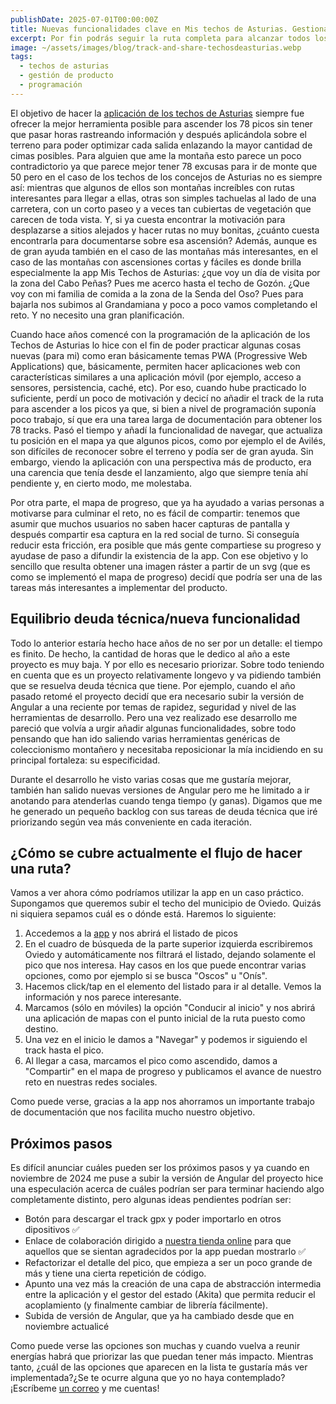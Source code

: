 ```yaml
---
publishDate: 2025-07-01T00:00:00Z
title: Nuevas funcionalidades clave en Mis techos de Asturias. Gestionando el crecimiento del producto
excerpt: Por fin podrás seguir la ruta completa para alcanzar todos los picos y después compartirlo cómodamente en tu red social favorita
image: ~/assets/images/blog/track-and-share-techosdeasturias.webp
tags:
  - techos de asturias
  - gestión de producto
  - programación
---
```


El objetivo de hacer la [aplicación de los techos de Asturias](https://guitarranalon.github.io/MisTechosAsturias2) siempre fue ofrecer la mejor herramienta posible para ascender los 78 picos sin tener que pasar horas rastreando información y después aplicándola sobre el terreno para poder optimizar cada salida enlazando la mayor cantidad de cimas posibles. Para alguien que ame la montaña esto parece un poco contradictorio ya que parece mejor tener 78 excusas para ir de monte que 50 pero en el caso de los techos de los concejos de Asturias no es siempre así: mientras que algunos de ellos son montañas increíbles con rutas interesantes para llegar a ellas, otras son simples tachuelas al lado de una carretera, con un corto paseo y a veces tan cubiertas de vegetación que carecen de toda vista. Y, si ya cuesta encontrar la motivación para desplazarse a sitios alejados y hacer rutas no muy bonitas, ¿cuánto cuesta encontrarla para documentarse sobre esa ascensión? Además, aunque es de gran ayuda también en el caso de las montañas más interesantes, en el caso de las montañas con ascensiones cortas y fáciles es donde brilla especialmente la app Mis Techos de Asturias: ¿que voy un día de visita por la zona del Cabo Peñas? Pues me acerco hasta el techo de Gozón. ¿Que voy con mi familia de comida a la zona de la Senda del Oso? Pues para bajarla nos subimos al Grandamiana y poco a poco vamos completando el reto. Y no necesito una gran planificación.

Cuando hace años comencé con la programación de la aplicación de los Techos de Asturias lo hice con el fin de poder practicar algunas cosas nuevas (para mi) como eran básicamente temas PWA (Progressive Web Applications) que, básicamente, permiten hacer aplicaciones web con características similares a una aplicación móvil (por ejemplo, acceso a sensores, persistencia, caché, etc). Por eso, cuando hube practicado lo suficiente, perdí un poco de motivación y decicí no añadir el track de la ruta para ascender a los picos ya que, si bien a nivel de programación suponía poco trabajo, sí que era una tarea larga de documentación para obtener los 78 tracks. Pasó el tiempo y añadí la funcionalidad de navegar, que actualiza tu posición en el mapa ya que algunos picos, como por ejemplo el de Avilés, son difíciles de reconocer sobre el terreno y podía ser de gran ayuda. Sin embargo, viendo la aplicación con una perspectiva más de producto, era una carencia que tenía desde el lanzamiento, algo que siempre tenía ahí pendiente y, en cierto modo, me molestaba.

Por otra parte, el mapa de progreso, que ya ha ayudado a varias personas a motivarse para culminar el reto, no es fácil de compartir: tenemos que asumir que muchos usuarios no saben hacer capturas de pantalla y después compartir esa captura en la red social de turno. Si conseguía reducir esta fricción, era posible que más gente compartiese su progreso y ayudase de paso a difundir la existencia de la app. Con ese objetivo y lo sencillo que resulta obtener una imagen ráster a partir de un svg (que es como se implementó el mapa de progreso) decidí que podría ser una de las tareas más interesantes a implementar del producto.

## Equilibrio deuda técnica/nueva funcionalidad

Todo lo anterior estaría hecho hace años de no ser por un detalle: el tiempo es finito. De hecho, la cantidad de horas que le dedico al año a este proyecto es muy baja. Y por ello es necesario priorizar. Sobre todo teniendo en cuenta que es un proyecto relativamente longevo y va pidiendo también que se resuelva deuda técnica que tiene. Por ejemplo, cuando el año pasado retomé el proyecto decidí que era necesario subir la versión de Angular a una reciente por temas de rapidez, seguridad y nivel de las herramientas de desarrollo. Pero una vez realizado ese desarrollo me pareció que volvía a urgir añadir algunas funcionalidades, sobre todo pensando que han ido saliendo varias herramientas genéricas de coleccionismo montañero y necesitaba reposicionar la mía incidiendo en su principal fortaleza: su especificidad.

Durante el desarrollo he visto varias cosas que me gustaría mejorar, también han salido nuevas versiones de Angular pero me he limitado a ir anotando para atenderlas cuando tenga tiempo (y ganas). Digamos que me he generado un pequeño backlog con sus tareas de deuda técnica que iré priorizando según vea más conveniente en cada iteración.

## ¿Cómo se cubre actualmente el flujo de hacer una ruta?

Vamos a ver ahora cómo podríamos utilizar la app en un caso práctico. Supongamos que queremos subir el techo del municipio de Oviedo. Quizás ni siquiera sepamos cuál es o dónde está. Haremos lo siguiente:

1. Accedemos a la [app](https://guitarranalon.github.io/MisTechosAsturias2) y nos abrirá el listado de picos
2. En el cuadro de búsqueda de la parte superior izquierda escribiremos Oviedo y automáticamente nos filtrará el listado, dejando solamente el pico que nos interesa. Hay casos en los que puede encontrar varias opciones, como por ejemplo si se busca "Oscos" u "Onís".
3. Hacemos click/tap en el elemento del listado para ir al detalle. Vemos la información y nos parece interesante.
4. Marcamos (sólo en móviles) la opción "Conducir al inicio" y nos abrirá una aplicación de mapas con el punto inicial de la ruta puesto como destino.
5. Una vez en el inicio le damos a "Navegar" y podemos ir siguiendo el track hasta el pico.
6. Al llegar a casa, marcamos el pico como ascendido, damos a "Compartir" en el mapa de progreso y publicamos el avance de nuestro reto en nuestras redes sociales.

Como puede verse, gracias a la app nos ahorramos un importante trabajo de documentación que nos facilita mucho nuestro objetivo.

## Próximos pasos

Es difícil anunciar cuáles pueden ser los próximos pasos y ya cuando en noviembre de 2024 me puse a subir la versión de Angular del proyecto hice una especulación acerca de cuáles podrían ser para terminar haciendo algo completamente distinto, pero algunas ideas pendientes podrían ser:

- Botón para descargar el track gpx y poder importarlo en otros dipositivos ✅
- Enlace de colaboración dirigido a [nuestra tienda online](https://www.latostadora.com/shop/quicothesiamese/) para que aquellos que se sientan agradecidos por la app puedan mostrarlo ✅
- Refactorizar el detalle del pico, que empieza a ser un poco grande de más y tiene una cierta repetición de código.
- Apunto una vez más la creación de una capa de abstracción intermedia entre la aplicación y el gestor del estado (Akita) que permita reducir el acoplamiento (y finalmente cambiar de librería fácilmente).
- Subida de versión de Angular, que ya ha cambiado desde que en noviembre actualicé

Como puede verse las opciones son muchas y cuando vuelva a reunir energías habrá que priorizar las que puedan tener más impacto. Mientras tanto, ¿cuál de las opciones que aparecen en la lista te gustaría más ver implementada?¿Se te ocurre alguna que yo no haya contemplado? ¡Escríbeme [un correo](mailto:guitarranalon@gmail.com) y me cuentas!
